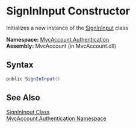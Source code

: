 SignInInput Constructor
=======================
Initializes a new instance of the [SignInInput][1] class

**Namespace:** [MvcAccount.Authentication][2]  
**Assembly:** MvcAccount (in MvcAccount.dll)

Syntax
------

```csharp
public SignInInput()
```


See Also
--------
[SignInInput Class][1]  
[MvcAccount.Authentication Namespace][2]  

[1]: README.md
[2]: ../README.md